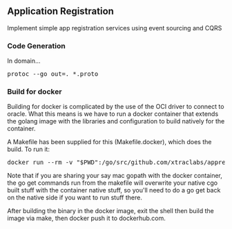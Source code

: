 ## Application Registration

Implement simple app registration services using event sourcing and 
CQRS


### Code Generation

In domain... 

<pre>
protoc --go_out=. *.proto
</pre>


### Build for docker

Building for docker is complicated by the use of the OCI driver to connect
to oracle. What this means is we have to run a docker container that extends
the golang image with the libraries and configuration to build natively 
for the container.

A Makefile has been supplied for this (Makefile.docker), which does 
the build. To run it:

<pre>
docker run --rm -v "$PWD":/go/src/github.com/xtraclabs/appreg -w /go/src/github.com/xtraclabs/appreg xtracdev/goora bash -c "make -f Makefile.docker"
</pre>


Note that if you are sharing your say mac gopath with the docker container, the
go get commands run from the makefile will overwrite your native cgo built
stuff with the container native stuff, so you'll need to do a go get
back on the native side if you want to run stuff there.

After building the binary in the docker image, exit the shell then build
the image via make, then docker push it to dockerhub.com.

